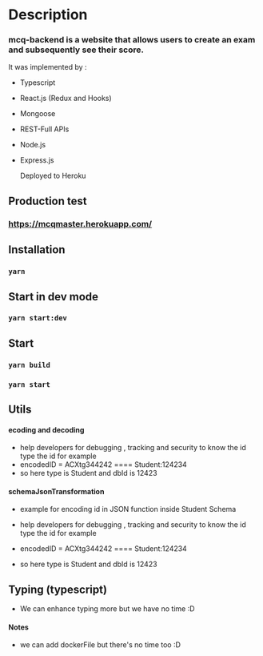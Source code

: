 # Description

### mcq-backend is a website that allows users to create an exam and subsequently see their score.

It was implemented by :

- Typescript
- React.js (Redux and Hooks)
- Mongoose
- REST-Full APIs
- Node.js
- Express.js

  Deployed to Heroku

## Production test

### https://mcqmaster.herokuapp.com/

## Installation

### `yarn`

## Start in dev mode

### `yarn start:dev`

## Start

### `yarn build`

### `yarn start`

## Utils

#### ecoding and decoding

- help developers for debugging , tracking and security to know the id type the id for example
- encodedID = ACXtg344242 ==== Student:124234
- so here type is Student and dbId is 12423

#### schemaJsonTransformation

- example for encoding id in JSON function inside Student Schema

- help developers for debugging , tracking and security to know the id type the id for example
- encodedID = ACXtg344242 ==== Student:124234
- so here type is Student and dbId is 12423

## Typing (typescript)

- We can enhance typing more but we have no time :D

#### Notes

- we can add dockerFile but there's no time too :D
